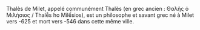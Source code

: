 Thalès de Milet, appelé communément Thalès (en grec ancien : Θαλῆς ὁ Μιλήσιος / Thalễs ho Milếsios), est un philosophe et savant grec né à Milet vers -625 et mort vers -546 dans cette même ville.
